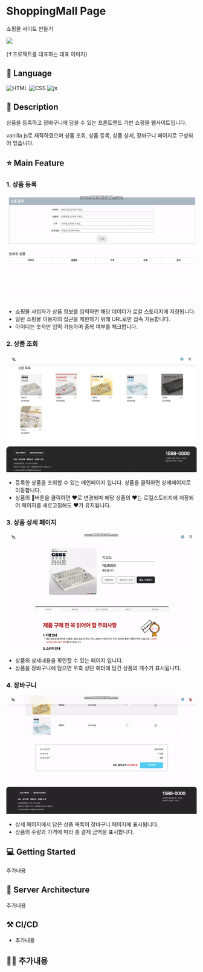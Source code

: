 # ShoppingMall Page
쇼핑몰 사이트 만들기

![](https://user-images.githubusercontent.com/38487811/90950455-85d36700-e48c-11ea-9b79-72b5dcb6c6d6.png)

(↑프로젝트를 대표하는 대표 이미지)

## 🔧 Language
![HTML](https://img.shields.io/badge/HTML5-E34F26?style=for-the-badge&logo=html5&logoColor=white)
![CSS](https://img.shields.io/badge/CSS-239120?&style=for-the-badge&logo=css3&logoColor=white)
![js](https://img.shields.io/badge/JavaScript-F7DF1E?style=for-the-badge&logo=JavaScript&logoColor=white)

## 📖 Description
상품을 등록하고 장바구니에 담을 수 있는 프론트엔드 기반 쇼핑몰 웹사이트입니다.

vanilla js로 제작하였으며 상품 조회, 상품 등록, 상품 상세, 장바구니 페이지로 구성되어 있습니다.

## ⭐ Main Feature
### 1. 상품 등록
![](./images/registration.gif)
- 쇼핑몰 사업자가 상품 정보를 입력하면 해당 데이터가 로컬 스토리지에 저장됩니다.
- 일반 쇼핑몰 이용자의 접근을 제한하기 위해 URL로만 접속 가능합니다.
- 아이디는 숫자만 입력 가능하며 중복 여부를 체크합니다.

### 2. 상품 조회
![](./images/main.png)
- 등록한 상품을 조회할 수 있는 메인페이지 입니다. 상품을 클릭하면 상세페이지로 이동합니다.
- 상품의 🤍버튼을 클릭하면 ❤️로 변경되며 해당 상품의 ❤️는 로컬스토리지에 저장되어 페이지를 새로고침해도 ❤️가 유지됩니다.

### 3. 상품 상세 페이지
![](./images/detail.gif)
- 상품의 상세내용을 확인할 수 있는 페이지 입니다.
- 상품을 장바구니에 담으면 우측 상단 헤더에 담긴 상품의 개수가 표시됩니다.

### 4. 장바구니
![](./images/cart.gif)
- 상세 페이지에서 담은 상품 목록이 장바구니 페이지에 표시됩니다.
- 상품의 수량과 가격에 따라 총 결제 금액을 표시합니다.

## 💻 Getting Started
추가내용

## 🔨 Server Architecture
추가내용

## ⚒ CI/CD
- 추가내용

## 👨‍💻 추가내용